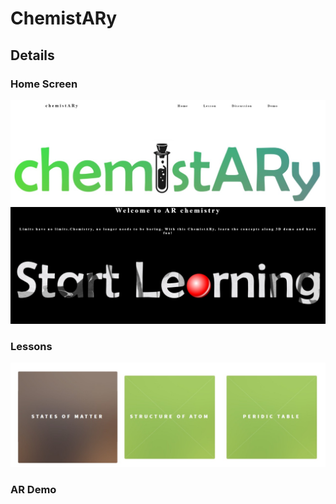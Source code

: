 # ChemistARy
## Details

### Home Screen
![alt text](https://github.com/ssharanyab/chemistARy/blob/master/WhatsApp%20Image%202020-09-06%20at%2018.23.21.jpeg)
![alt text](https://github.com/ssharanyab/chemistARy/blob/master/WhatsApp%20Image%202020-09-06%20at%2018.23.34.jpeg)
### Lessons
![alt text](https://github.com/ssharanyab/chemistARy/blob/master/WhatsApp%20Image%202020-09-06%20at%2018.23.58.jpeg)
### AR Demo
